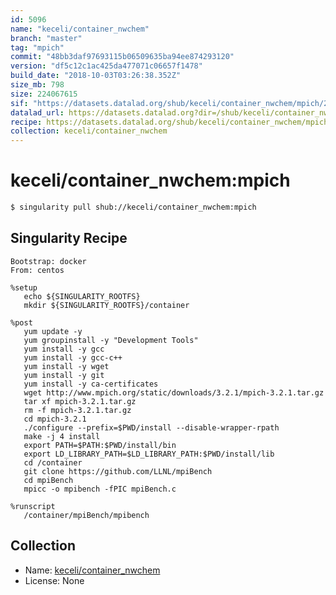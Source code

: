 ```yaml
---
id: 5096
name: "keceli/container_nwchem"
branch: "master"
tag: "mpich"
commit: "48bb3daf97693115b06509635ba94ee874293120"
version: "df5c12c1ac425da477071c06657f1478"
build_date: "2018-10-03T03:26:38.352Z"
size_mb: 798
size: 224067615
sif: "https://datasets.datalad.org/shub/keceli/container_nwchem/mpich/2018-10-03-48bb3daf-df5c12c1/df5c12c1ac425da477071c06657f1478.simg"
datalad_url: https://datasets.datalad.org?dir=/shub/keceli/container_nwchem/mpich/2018-10-03-48bb3daf-df5c12c1/
recipe: https://datasets.datalad.org/shub/keceli/container_nwchem/mpich/2018-10-03-48bb3daf-df5c12c1/Singularity
collection: keceli/container_nwchem
---
```


# keceli/container_nwchem:mpich

```bash
$ singularity pull shub://keceli/container_nwchem:mpich
```

## Singularity Recipe

```singularity
Bootstrap: docker
From: centos

%setup
   echo ${SINGULARITY_ROOTFS}
   mkdir ${SINGULARITY_ROOTFS}/container
  
%post
   yum update -y
   yum groupinstall -y "Development Tools"
   yum install -y gcc
   yum install -y gcc-c++
   yum install -y wget
   yum install -y git
   yum install -y ca-certificates
   wget http://www.mpich.org/static/downloads/3.2.1/mpich-3.2.1.tar.gz
   tar xf mpich-3.2.1.tar.gz
   rm -f mpich-3.2.1.tar.gz
   cd mpich-3.2.1
   ./configure --prefix=$PWD/install --disable-wrapper-rpath
   make -j 4 install
   export PATH=$PATH:$PWD/install/bin
   export LD_LIBRARY_PATH=$LD_LIBRARY_PATH:$PWD/install/lib
   cd /container
   git clone https://github.com/LLNL/mpiBench
   cd mpiBench
   mpicc -o mpibench -fPIC mpiBench.c
   
%runscript
   /container/mpiBench/mpibench
```

## Collection

 - Name: [keceli/container_nwchem](https://github.com/keceli/container_nwchem)
 - License: None

